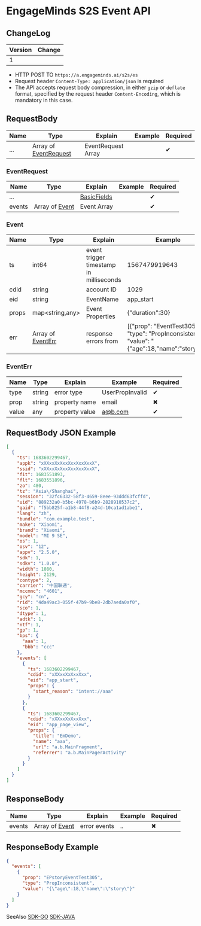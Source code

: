 # EngageMinds S2S Event API

## ChangeLog

| Version | Change |
|---------|--------|
| 1       |        |

* HTTP POST TO `https://a.engageminds.ai/s2s/es`
* Request header `Content-Type: application/json` is required
* The API accepts request body compression, in either `gzip` or `deflate` format, specified by the request
  header `Content-Encoding`, which is mandatory in this case.

## RequestBody

| Name | Type                                   | Explain            | Example | Required |
|------|----------------------------------------|--------------------|---------|----------|
| ...  | Array of [EventRequest](#EventRequest) | EventRequest Array |         | ✔︎       |

### EventRequest

| Name   | Type                     | Explain                              | Example | Required |
|--------|--------------------------|--------------------------------------|---------|----------|
| ...    |                          | [BasicFields](COMMON.md#basicfields) |         | ✔︎       |
| events | Array of [Event](#event) | Event Array                          |         | ✔︎       |

### Event

| Name  | Type                           | Explain                                 | Example                                                                                            | Required |
|-------|--------------------------------|-----------------------------------------|----------------------------------------------------------------------------------------------------|----------|
| ts    | int64                          | event trigger timestamp in milliseconds | 1567479919643                                                                                      | ✔︎       |
| cdid  | string                         | account ID                              | 1029                                                                                               | ✖︎       |
| eid   | string                         | EventName                               | app_start                                                                                          | ✔︎       |
| props | map&lt;string,any&gt;          | Event Properties                        | {"duration":30}                                                                                    | ✔︎       |
| err   | Array of [EventErr](#eventErr) | response errors from                    | [{"prop": "EventTest305", "type": "PropInconsistent", "value": "{\"age\":18,\"name\":\"story\"}"}] | ✖︎       |

### EventErr

| Name  | Type   | Explain        | Example         | Required |
|-------|--------|----------------|-----------------|----------|
| type  | string | error type     | UserPropInvalid | ✔︎       |
| prop  | string | property name  | email           | ✖︎       |
| value | any    | property value | a@b.com         | ✔︎       |

## RequestBody JSON Example

```json
[
  {
    "ts": 1683602299467,
    "appk": "xXXxxXxXxxXxxXxxXxxX",
    "ssid": "xXXxxXxXxxXxxXxxXxxX",
    "fit": 1683551893,
    "flt": 1683551896,
    "zo": 480,
    "tz": "Asia\/Shanghai",
    "session": "32fc6332-58f3-4659-8eee-93ddd63fcffd",
    "uid": "889232a0-b5bc-4978-b6b9-2828910537c2",
    "gaid": "f5bb825f-a1b8-44f8-a24d-10ca1ad1abe1",
    "lang": "zh",
    "bundle": "com.example.test",
    "make": "Xiaomi",
    "brand": "Xiaomi",
    "model": "MI 9 SE",
    "os": 1,
    "osv": "12",
    "appv": "2.5.0",
    "sdk": 1,
    "sdkv": "1.0.0",
    "width": 1080,
    "height": 2129,
    "contype": 2,
    "carrier": "中国联通",
    "mccmnc": "4601",
    "gcy": "cn",
    "rid": "4da49ac3-055f-47b9-9be8-2db7aeda0af0",
    "sco": 1,
    "dtype": 1,
    "adtk": 1,
    "ntf": 1,
    "gp": 1,
    "bps": {
      "aaa": 1,
      "bbb": "ccc"
    },
    "events": [
      {
        "ts": 1683602299467,
        "cdid": "xXXxxXxXxxXxx",
        "eid": "app_start",
        "props": {
          "start_reason": "intent://aaa"
        }
      },
      {
        "ts": 1683602299467,
        "cdid": "xXXxxXxXxxXxx",
        "eid": "app_page_view",
        "props": {
          "title": "EmDemo",
          "name": "aaa",
          "url": "a.b.MainFragment",
          "referrer": "a.b.MainPagerActivity"
        }
      }
    ]
  }
]
```

## ResponseBody

| Name   | Type                     | Explain      | Example | Required |
|--------|--------------------------|--------------|---------|----------|
| events | Array of [Event](#event) | error events | ..      | ✖︎       |

## ResponseBody Example

```json
{
  "events": [
    {
      "prop": "EPstoryEventTest305",
      "type": "PropInconsistent",
      "value": "{\"age\":18,\"name\":\"story\"}"
    }
  ]
}
```

SeeAlso [SDK-GO](https://github.com/engageminds/em-sdk-go)  [SDK-JAVA](https://github.com/engageminds/em-sdk-java)